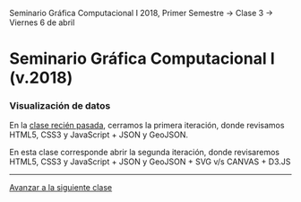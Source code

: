 Seminario Gráfica Computacional I 2018, Primer Semestre → Clase 3 → Viernes 6 de abril

# Seminario Gráfica Computacional I (v.2018)

### Visualización de datos

En la [clase recién pasada](https://github.com/profesorfaco/dgp502_2), cerramos la primera iteración, donde revisamos HTML5, CSS3 y JavaScript + JSON y GeoJSON.

En esta clase corresponde abrir la segunda iteración, donde revisaremos HTML5, CSS3 y JavaScript + JSON y GeoJSON + SVG v/s CANVAS + D3.JS

- - - - 

[Avanzar a la siguiente clase](https://github.com/profesorfaco/dgp502_4/)
